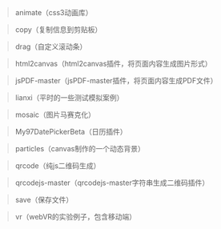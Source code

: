 > animate（css3动画库）

> copy（复制信息到剪贴板）

> drag（自定义滚动条）

> html2canvas（html2canvas插件，将页面内容生成图片形式）

> jsPDF-master（jsPDF-master插件，将页面内容生成PDF文件）

> lianxi（平时的一些测试模拟案例）

> mosaic（图片马赛克化）

> My97DatePickerBeta（日历插件）

> particles（canvas制作的一个动态背景）

> qrcode（纯js二维码生成）

> qrcodejs-master（qrcodejs-master字符串生成二维码插件）

> save（保存文件）

> vr（webVR的实验例子，包含移动端）